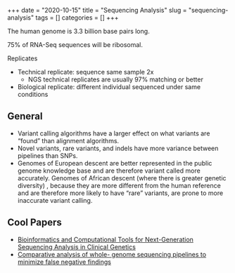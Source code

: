 +++ 
date = "2020-10-15"
title = "Sequencing Analysis"
slug = "sequencing-analysis" 
tags = []
categories = []
+++

The human genome is 3.3 billion base pairs long.

75% of RNA-Seq sequences will be ribosomal.

Replicates
- Technical replicate: sequence same sample 2x
    - NGS technical replicates are usually 97% matching or better
- Biological replicate: different individual sequenced under same conditions

## General

- Variant calling algorithms have a larger effect on what variants are “found” than alignment algorithms.
- Novel variants, rare variants, and indels have more variance between pipelines than SNPs.
- Genomes of European descent are better represented in the public genome knowledge base and are therefore variant called more accurately. Genomes of African descent (where there is greater genetic diversity) , because they are more different from the human reference and are therefore more likely to have “rare” variants, are prone to more inaccurate variant calling.

## Cool Papers

- [Bioinformatics and Computational Tools for Next-Generation Sequencing Analysis in Clinical Genetics](https://www.mdpi.com/2077-0383/9/1/132)
- [Comparative analysis of whole-
genome sequencing pipelines to
minimize false negative findings](https://www.nature.com/articles/s41598-019-39108-2)


